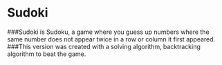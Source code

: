 # Sudoki

###Sudoki is Sudoku, a game where you guess up numbers where the same number does not appear twice in a row or column it first appeared.
###This version was created with a solving algorithm, backtracking algorithm to beat the game.
